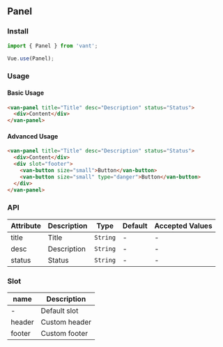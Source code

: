 ## Panel

### Install
``` javascript
import { Panel } from 'vant';

Vue.use(Panel);
```

### Usage

#### Basic Usage

```html
<van-panel title="Title" desc="Description" status="Status">
  <div>Content</div>
</van-panel>
```

#### Advanced Usage

```html
<van-panel title="Title" desc="Description" status="Status">
  <div>Content</div>
  <div slot="footer">
    <van-button size="small">Button</van-button>
    <van-button size="small" type="danger">Button</van-button>
  </div>
</van-panel>
```

### API

| Attribute | Description | Type | Default | Accepted Values |
|-----------|-----------|-----------|-------------|-------------|
| title | Title | `String` | - | - |
| desc | Description | `String` | - | - |
| status | Status | `String` | - | - |


### Slot

| name | Description |
|-----------|-----------|
| - | Default slot |
| header | Custom header |
| footer | Custom footer |
